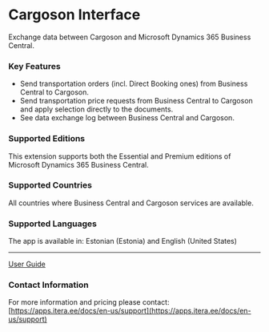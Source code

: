 # Cargoson Interface
Exchange data between Cargoson and Microsoft Dynamics 365 Business Central.

### Key Features
* Send transportation orders (incl. Direct Booking ones) from Business Central to Cargoson.
* Send transportation price requests from Business Central to Cargoson and apply selection directly to the documents.    
* See data exchange log between Business Central and Cargoson.

### Supported Editions
This extension supports both the Essential and Premium editions of Microsoft Dynamics 365 Business Central.

### Supported Countries
All countries where Business Central and Cargoson services are available.

### Supported Languages
The app is available in: Estonian (Estonia) and English (United States)

---

[User Guide](help.md)

### Contact Information
For more information and pricing please contact:  
[https://apps.itera.ee/docs/en-us/support](https://apps.itera.ee/docs/en-us/support)
